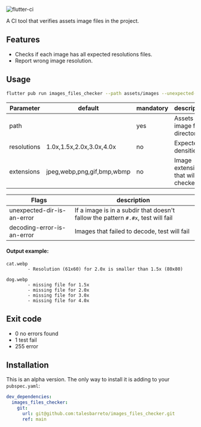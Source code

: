 ![flutter-ci](https://github.com/talesbarreto/images_files_checker/actions/workflows/flutter-ci.yml/badge.svg)

A CI tool that verifies assets image files in the project.

## Features
- Checks if each image has all expected resolutions files.
- Report wrong image resolution.

## Usage
```bash
flutter pub run images_files_checker --path assets/images --unexpected-dir-is-an-error
```

| Parameter   | default                    | mandatory | description                           |
|-------------|----------------------------|-----------|---------------------------------------|
| path        |                            | yes       | Assets image files directory          |
| resolutions | 1.0x,1.5x,2.0x,3.0x,4.0x   | no        | Expected densities                    |
| extensions  | jpeg,webp,png,gif,bmp,wbmp | no        | Image extensions that will be checked |

| Flags                      | description                                                                      |
|----------------------------|----------------------------------------------------------------------------------|
| unexpected-dir-is-an-error | If a image is in a subdir that doesn't fallow the pattern `#.#x`, test will fail |
| decoding-error-is-an-error | Images that failed to decode, test will fail                                     |
    

#### Output example:
```
cat.webp
        - Resolution (61x60) for 2.0x is smaller than 1.5x (80x80)

dog.webp
        - missing file for 1.5x
        - missing file for 2.0x
        - missing file for 3.0x
        - missing file for 4.0x
```

## Exit code
- 0 no errors found
- 1 test fail
- 255 error

## Installation
This is an alpha version. The only way to install it is adding to your `pubspec.yaml`:

```yaml
dev_dependencies:
  images_files_checker:
    git:
      url: git@github.com:talesbarreto/images_files_checker.git
      ref: main
```
